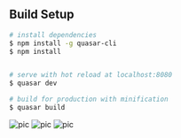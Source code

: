 
## Build Setup

``` bash
# install dependencies
$ npm install -g quasar-cli
$ npm install


# serve with hot reload at localhost:8080
$ quasar dev

# build for production with minification
$ quasar build
```

![pic](https://github.com/nestebe/charging-stations-tracker/blob/master/captures/1.png "")
![pic](https://github.com/nestebe/charging-stations-tracker/blob/master/captures/2.png "")
![pic](https://github.com/nestebe/charging-stations-tracker/blob/master/captures/3.png "")
